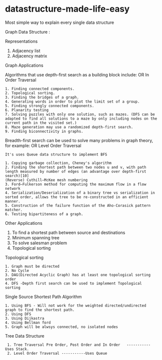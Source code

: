 # datastructure-made-life-easy
Most simple way to explain every single data structure 


Graph Data Structure :

Representations
1. Adjacency list
2. Adjacency matrix

Graph Applications

Algorithms that use depth-first search as a building block include:
                            OR
                    In Order Traversal

    1. Finding connected components.
    2. Topological sorting.
    3. Finding the bridges of a graph.
    4. Generating words in order to plot the limit set of a group.
    5. Finding strongly connected components.
    6. Planarity testing
    7. Solving puzzles with only one solution, such as mazes. (DFS can be adapted to find all solutions to a maze by only including nodes on the current path in the visited set.)
    8. Maze generation may use a randomized depth-first search.
    9. Finding biconnectivity in graphs.
    
 Breadth-first search can be used to solve many problems in graph theory, for example:
                               OR
                       Level Order Traversal 
                       
    It's uses Queue data structure to implement BFS

    1. Copying garbage collection, Cheney's algorithm
    2. Finding the shortest path between two nodes u and v, with path length measured by number of edges (an advantage over depth-first search)[10]
    (Reverse) Cuthill–McKee mesh numbering
    3. Ford–Fulkerson method for computing the maximum flow in a flow network
    4. Serialization/Deserialization of a binary tree vs serialization in sorted order, allows the tree to be re-constructed in an efficient manner.
    5. Construction of the failure function of the Aho-Corasick pattern matcher.
    6. Testing bipartiteness of a graph.
    
  Other Applications 
   1. To find a shortest path between source and destinations 
   2. Minimum spanning tree
   3. To solve salesman problem
   4. Topological sorting 
  
Topological sorting 

    1. Graph must be directed 
    2. No Cycle 
    3. DAG(Directed Acyclic Graph) has at least one topological sorting order 
    4. DFS -Depth first search can be used to implement Topological sorting 
    
Single Source Shortest Path Algorithm

    1. Using BFS - Will not work for the weighted directed/undirected graph to find the shortest path.
    2. Using DFS
    3. Using Dijkastra 
    4. Using Bellman ford
    5. Graph will be alwsys connected, no isolated nodes 


Tree Data Structure 

     1. Tree Traversal Pre Order, Post Order and In Order   -----------Uses Stack.
     2. Level Order Traversal -----------Uses Queue
